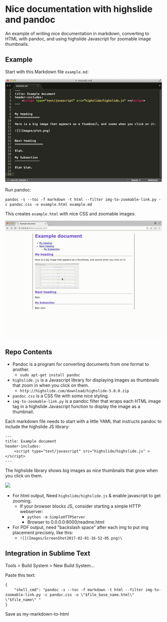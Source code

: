 # Nice documentation with highslide and pandoc

An example of writing nice documentation in markdown, converting to HTML with pandoc, and using highslide Javascript for zoomable image thumbnails.


Example
----------


Start with this Markdown file `example.md`:

![](Images/2017-08-04-11-35-45.png)

Run pandoc:

    pandoc -s --toc -f markdown -t html --filter img-to-zoomable-link.py -c pandoc.css -o example.html example.md

This creates `example.html` with nice CSS and zoomable images:

![](Images/highslide-example.gif)



Repo Contents
---------------

- Pandoc is a program for converting documents from one format to another.
    - `sudo apt-get install pandoc`
- `highslide.js` is a Javascript library for displaying images as thumbnails that zoom in when you click on them.
    - `http://highslide.com/download/highslide-5.0.0.zip`
- `pandoc.css` is a CSS file with some nice styling.
- `img-to-zoomable-link.py` is a pandoc filter that wraps each HTML image tag in a highslide Javascript function to display the image as a thumbnail.


Each markdown file needs to start with a little YAML that instructs pandoc to include the highslide JS library:

    ---
    title: Example document
    header-includes:
        <script type="text/javascript" src="highslide/highslide.js" ></script>
    ---



The highslide library shows big images as nice thumbnails that grow when you click on them.


![](Images/ScreenShot2017-02-01-16-52-05.png)


- For html output, Need `highslide/highslide.js` & enable javascript to get zooming.
    - If your browser blocks JS, consider starting a simple HTTP webserver:
        - `python -m SimpleHTTPServer`
        - Browser to 0.0.0.0:8000/readme.html
- For PDF output, need "backslash space" after each img to put img placement precisely, like this:
    - `![](Images/ScreenShot2017-02-01-16-52-05.png)\ `


## 

## Integration in Sublime Text

Tools > Build System > New Build System...

Paste this text:

    {
        "shell_cmd": "pandoc -s --toc -f markdown -t html --filter img-to-zoomable-link.py -c pandoc.css -o \"$file_base_name.html\" \"$file_name\" " 
    }

Save as my-markdown-to-html
